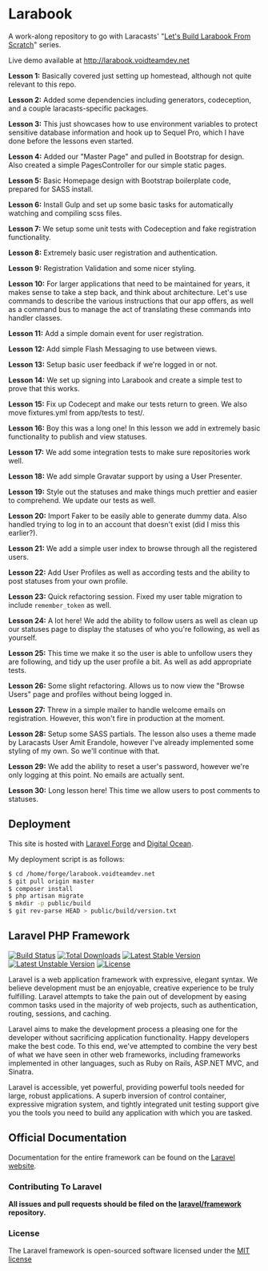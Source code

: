 Larabook
========

A work-along repository to go with Laracasts' "[Let's Build Larabook From Scratch](https://laracasts.com/series/build-a-laravel-app-from-scratch)" series.

Live demo available at http://larabook.voidteamdev.net

**Lesson 1:** Basically covered just setting up homestead, although not quite relevant to this repo.

**Lesson 2:** Added some dependencies including generators, codeception, and a couple laracasts-specific packages.

**Lesson 3:** This just showcases how to use environment variables to protect sensitive database information and hook up to Sequel Pro, which I have done before the lessons even started.

**Lesson 4:** Added our "Master Page" and pulled in Bootstrap for design. Also created a simple PagesController for our simple static pages.

**Lesson 5:** Basic Homepage design with Bootstrap boilerplate code, prepared for SASS install.

**Lesson 6:** Install Gulp and set up some basic tasks for automatically watching and compiling scss files.

**Lesson 7:** We setup some unit tests with Codeception and fake registration functionality.

**Lesson 8:** Extremely basic user registration and authentication.

**Lesson 9:** Registration Validation and some nicer styling.

**Lesson 10:** For larger applications that need to be maintained for years, it makes sense to take a step back, and think about architecture. Let's use commands to describe the various instructions that our app offers, as well as a command bus to manage the act of translating these commands into handler classes.

**Lesson 11:** Add a simple domain event for user registration.

**Lesson 12:** Add simple Flash Messaging to use between views.

**Lesson 13:** Setup basic user feedback if we're logged in or not.

**Lesson 14:** We set up signing into Larabook and create a simple test to prove that this works.

**Lesson 15:** Fix up Codecept and make our tests return to green. We also move fixtures.yml from app/tests to test/.

**Lesson 16:** Boy this was a long one! In this lesson we add in extremely basic functionality to publish and view statuses.

**Lesson 17:** We add some integration tests to make sure repositories work well.

**Lesson 18:** We add simple Gravatar support by using a User Presenter.

**Lesson 19:** Style out the statuses and make things much prettier and easier to comprehend. We update our tests as well.

**Lesson 20:** Import Faker to be easily able to generate dummy data. Also handled trying to log in to an account that doesn't exist (did I miss this earlier?).

**Lesson 21:** We add a simple user index to browse through all the registered users.

**Lesson 22:** Add User Profiles as well as according tests and the ability to post statuses from your own profile.

**Lesson 23:** Quick refactoring session. Fixed my user table migration to include `remember_token` as well.

**Lesson 24:** A lot here! We add the ability to follow users as well as clean up our statuses page to display the statuses of who you're following, as well as yourself.

**Lesson 25:** This time we make it so the user is able to unfollow users they are following, and tidy up the user profile a bit. As well as add appropriate tests.

**Lesson 26:** Some slight refactoring. Allows us to now view the "Browse Users" page and profiles without being logged in.

**Lesson 27:** Threw in a simple mailer to handle welcome emails on registration. However, this won't fire in production at the moment.

**Lesson 28:** Setup some SASS partials. The lesson also uses a theme made by Laracasts User Amit Erandole, however I've already implemented some styling of my own. So we'll continue with that.

**Lesson 29:** We add the ability to reset a user's password, however we're only logging at this point. No emails are actually sent.

**Lesson 30:** Long lesson here! This time we allow users to post comments to statuses.

## Deployment

This site is hosted with [Laravel Forge](https://forge.laravel.com/) and [Digital Ocean](https://www.digitalocean.com/).

My deployment script is as follows:

```sh
$ cd /home/forge/larabook.voidteamdev.net
$ git pull origin master
$ composer install
$ php artisan migrate
$ mkdir -p public/build
$ git rev-parse HEAD > public/build/version.txt
```

## Laravel PHP Framework

[![Build Status](https://travis-ci.org/laravel/framework.svg)](https://travis-ci.org/laravel/framework)
[![Total Downloads](https://poser.pugx.org/laravel/framework/downloads.svg)](https://packagist.org/packages/laravel/framework)
[![Latest Stable Version](https://poser.pugx.org/laravel/framework/v/stable.svg)](https://packagist.org/packages/laravel/framework)
[![Latest Unstable Version](https://poser.pugx.org/laravel/framework/v/unstable.svg)](https://packagist.org/packages/laravel/framework)
[![License](https://poser.pugx.org/laravel/framework/license.svg)](https://packagist.org/packages/laravel/framework)

Laravel is a web application framework with expressive, elegant syntax. We believe development must be an enjoyable, creative experience to be truly fulfilling. Laravel attempts to take the pain out of development by easing common tasks used in the majority of web projects, such as authentication, routing, sessions, and caching.

Laravel aims to make the development process a pleasing one for the developer without sacrificing application functionality. Happy developers make the best code. To this end, we've attempted to combine the very best of what we have seen in other web frameworks, including frameworks implemented in other languages, such as Ruby on Rails, ASP.NET MVC, and Sinatra.

Laravel is accessible, yet powerful, providing powerful tools needed for large, robust applications. A superb inversion of control container, expressive migration system, and tightly integrated unit testing support give you the tools you need to build any application with which you are tasked.

## Official Documentation

Documentation for the entire framework can be found on the [Laravel website](http://laravel.com/docs).

### Contributing To Laravel

**All issues and pull requests should be filed on the [laravel/framework](http://github.com/laravel/framework) repository.**

### License

The Laravel framework is open-sourced software licensed under the [MIT license](http://opensource.org/licenses/MIT)
